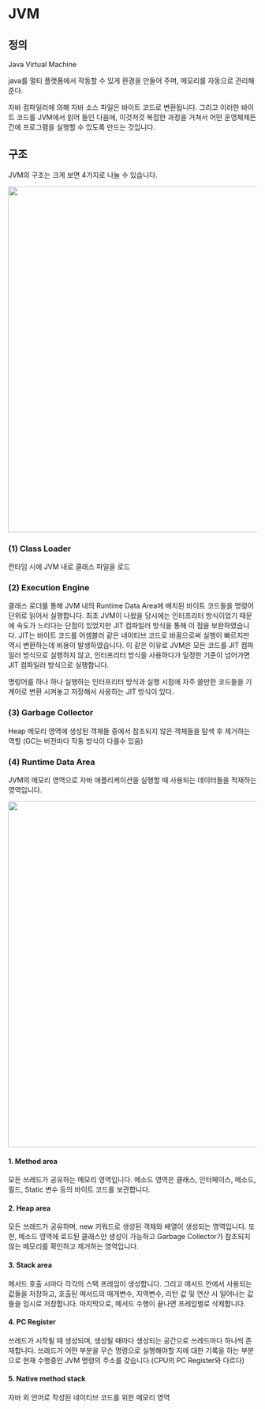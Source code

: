 # JVM

## 정의
Java Virtual Machine  

java를 멀티 플랫폼에서 작동할 수 있게 환경을 만들어 주며, 메모리를 자동으로 관리해준다.

자바 컴파일러에 의해 자바 소스 파일은 바이트 코드로 변환됩니다. 그리고 이러한 바이트 코드를 JVM에서 읽어 들인 다음에, 이것저것 복잡한 과정을 거쳐서 어떤 운영체제든간에 프로그램을 실행할 수 있도록 만드는 것입니다.



## 구조
JVM의 구조는 크게 보면 4가지로 나눌 수 있습니다.

<img src="https://media.vlpt.us/images/litien/post/a65da4a8-5dc4-422b-b91e-cafeafe464d3/image.png" style="width:700px">

### (1) Class Loader
런타임 시에 JVM 내로 클래스 파일을 로드
 
### (2) Execution Engine
클래스 로더를 통해 JVM 내의 Runtime Data Area에 배치된 바이트 코드들을 명렁어 단위로 읽어서 실행합니다. 최초 JVM이 나왔을 당시에는 인터프리터 방식이었기 때문에 속도가 느리다는 단점이 있었지만 JIT 컴파일러 방식을 통해 이 점을 보완하였습니다. JIT는 바이트 코드를 어셈블러 같은 네이티브 코드로 바꿈으로써 실행이 빠르지만 역시 변환하는데 비용이 발생하였습니다. 이 같은 이유로 JVM은 모든 코드를 JIT 컴파일러 방식으로 실행하지 않고, 인터프리터 방식을 사용하다가 일정한 기준이 넘어가면 JIT 컴파일러 방식으로 실행합니다.


명렁어를 하나 하나 실행하는 인터프리터 방식과 실행 시점에 자주 쓸만한 코드들을 기계어로 변환 시켜놓고 저장해서 사용하는 JIT 방식이 있다.


### (3) Garbage Collector
Heap 메모리 영역에 생성된 객체들 중에서 참조되지 않은 객체들을 탐색 후 제거하는 역할
(GC는 버전마다 작동 방식이 다를수 있음)

### (4) Runtime Data Area
JVM의 메모리 영역으로 자바 애플리케이션을 실행할 때 사용되는 데이터들을 적재하는 영역입니다.

<img src="https://img1.daumcdn.net/thumb/R1280x0/?scode=mtistory2&fname=https%3A%2F%2Fblog.kakaocdn.net%2Fdn%2FkOOdl%2FbtqR1E0kWdB%2F7El4pzDEIvx0UGXLVanKjK%2Fimg.png" style="width:700px">


#### 1. Method area 
모든 쓰레드가 공유하는 메모리 영역입니다. 메소드 영역은 클래스, 인터페이스, 메소드, 필드, Static 변수 등의 바이트 코드를 보관합니다.
 
#### 2. Heap area
모든 쓰레드가 공유하며, new 키워드로 생성된 객체와 배열이 생성되는 영역입니다. 또한, 메소드 영역에 로드된 클래스만 생성이 가능하고 Garbage Collector가 참조되지 않는 메모리를 확인하고 제거하는 영역입니다.

#### 3. Stack area 
메서드 호출 시마다 각각의 스택 프레임이 생성합니다. 그리고 메서드 안에서 사용되는 값들을 저장하고, 호출된 메서드의 매개변수, 지역변수, 리턴 값 및 연산 시 일어나는 값들을 임시로 저장합니다. 마지막으로, 메서드 수행이 끝나면 프레임별로 삭제합니다.

#### 4. PC Register
쓰레드가 시작될 때 생성되며, 생성될 때마다 생성되는 공간으로 쓰레드마다 하나씩 존재합니다. 쓰레드가 어떤 부분을 무슨 명령으로 실행해야할 지에 대한 기록을 하는 부분으로 현재 수행중인 JVM 명령의 주소를 갖습니다.(CPU의 PC Register와 다르다)

#### 5. Native method stack
자바 외 언어로 작성된 네이티브 코드를 위한 메모리 영역